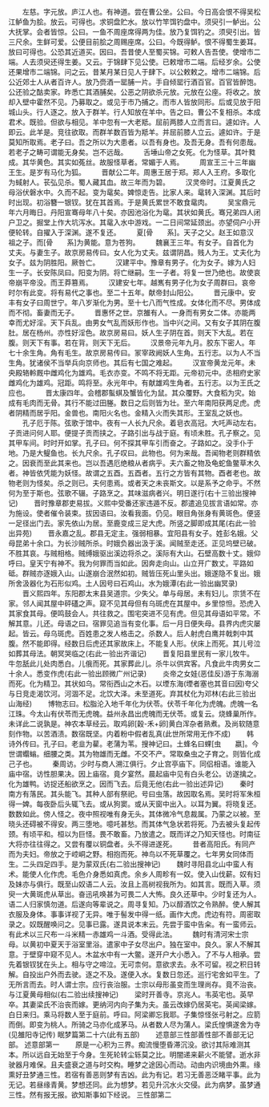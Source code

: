 <!-- { "loadSidebar": true } -->
　　左慈。字元放。庐江人也。有神道。尝在曹公坐。公曰。今日高会恨不得吴松江鲈鱼为脍。放云。可得也。求铜盘贮水。放以竹竿饵钓盘中。须臾引一鲈出。公大抚掌。会者皆惊。公曰。一鱼不周座席得两为佳。放乃复饵钓之。须臾引出。皆三尺余。生鲜可爱。公便目前脍之周赐座席。公曰。今既得鲈。恨不得蜀生姜耳。放曰可得也。公恐其近道买。因曰。吾昔使人至蜀买锦。可敕人告吾使。使增市二端。人去须臾还得生姜。又云。于锦肆下见公使。已敕增市二端。后经岁余。公使还果增市二端锦。问之云。昔某月某日见人于肆下。以公敕敕之。增市二端锦。后公近郊士人从者百许人。放乃赍酒一罂脯一片。手自倾罂行酒百官。百官皆醉饱。公还验之酤卖家。昨悉亡其酒脯矣。公恶之阴欲杀元放。元放在公座。将收之。放却入壁中霍然不见。乃募取之。或见于市乃捕之。而市人皆放同形。后或见放于阳城山头。行人逐之。放入于群羊。行人知放在羊中。告之曰。曹公不复相杀。本成君术。既验。但欲与相见。羊中忽有一大老羝。屈前两膝人立而言曰。遽如许。人即云。此羊是。竞往欲取。而群羊数百皆为羝羊。并屈前膝人立云。遽如许。于是莫知所取焉。老子曰。吾之所以为大患者。以吾有身也。及吾无身。吾有何患哉。若老子之畴可谓能无身矣。岂不远哉。
　　舌埵山帝之女死。化为怪草。其叶甤成。其华黄色。其实如菟丝。故服怪草者。常媚于人焉。
　　周宣王三十三年幽王生。是岁有马化为狐。
　　晋献公二年。周惠王居于郑。郑人入王府。多取化为蜮射人。苌弘见杀。蜀人藏其血。故三年而为碧。
　　汉灵帝时。江夏黄氏之母浴伏磐水中。久而不起。变为鼋矣。婢惊走告。比家人来。鼋转入深渊。其后时时出现。初浴簪一银钗。犹在其首焉。于是黄氏累世不敢食鼋肉。
　　吴宝鼎元年六月晦日。丹阳宣骞母年八十矣。亦因池浴化为鼋。其状如黄氏。骞兄弟四人闭户卫之。掘堂上作大坑泻水。其鼋入水中游戏。一二日间常延颈出。亦望伺户小开便轮转。自擢入于深渊。遂不复还。
　　夏[骨　　系]。天子之父。赵王如意汉祖之子。而[骨　　系]为黄能。意为苍狗。
　　魏襄王三年。有女子。自首化为丈夫。与妻生子。故京房易传曰。女人化为丈夫。兹谓阴昌。贱人为王。丈夫化为女子。兹为阴胜阳。厥咎亡。
　　汉建平中。豫章有男子。化为女子。嫁为人妇生一子。长安陈凤曰。阳变为阴。将亡继嗣。生一子者。将复一世乃绝也。故使哀帝崩平帝没。而王莽篡焉。
　　汉建安七年。越嶲有男子化为女子周群曰。哀帝时尔有此变。将有易代之事也。至二十五年。献帝封山阳公。
　　晋元康中。安丰有女子曰周世宁。年八岁渐化为男。至十七八而气性成。女体化而不尽。男体成而不彻。畜妻而无子。
　　晋惠怀之世。京雒有人。一身而有男女二体。亦能两幸而尤好淫。天下兵乱。由男女气乱而妖形作也。当中兴之间。又有女子其阴在腹肚。居在杨州。亦性好淫色。故京房易曰。妖人生子阴在首。则天下大乱。若在腹。则天下有事。若在背。则天下无后。
　　汉景帝元年九月。胶东下密人。年七十余生角。角有毛生。故京房易传曰。冡宰政阙妖人生角。五行志。以为人不当生角。犹诸侯不当举兵向京师也。其后有七国之难起。
　　汉宣帝黄龙元年。未央殿辂軨厩中雌鸡化为雄鸡。毛衣亦变。不鸣不将无距。元帝初元中。丞相府史家雌鸡化为雄鸡。冠距。鸣将至。永光年中。有献雄鸡生角者。五行志。以为王氏之应也。
　　晋太康四年。会稽郡蟚蜞及蟹皆化为鼠。其众覆野。大食稻为灾。始成有毛肉而无骨。其行不能过田塍。数日之后则皆为壮。至六年南阳获两足虎。虎者阴精而居乎阳。金兽也。南阳火名也。金精入火而失其形。王室乱之妖也。
　　孔子厄于陈。弦歌于馆中。夜有一人长九尺余。着皂衣高冠。大吒声动左右。子贡进问何人耶。便提子贡而挟之。子路引出与战于庭。有顷未胜。孔子察之。见其甲车间。时时开如掌。孔子曰。何不探其甲车引而奋之。子路如之。没手仆于地。乃是大鳀鱼也。长九尺余。孔子叹曰。此物也。何为来哉。吾闻物老则群精依之。因衰而至此其来也。岂以吾遇厄绝粮从者病乎。夫六畜之物及龟蛇鱼鳖草木久者。神皆依凭能为妖怪。故谓之五酉。五酉者。五行之方皆有其物。酉者老也。故物老则为怪矣。杀之则已。夫何患焉。或者天之未丧斯文。以是系予之命乎。不然何为至于斯也。弦歌不辍。子路烹之。其味滋病者兴。明日遂行(右十三验出搜神记)
　　晋时豫章郡吏易拔。义熙中受番还家违遁不反。郡遣追见拔言语如常。亦为施设。使者催令装束。拔因语曰。汝看我面。仍见。眼目角张身有黄斑色。便竖一足径出门去。家先依山为居。至鹿变成三足大虎。所竖之脚即成其尾(右此一验出异苑)
　　晋永嘉之乱。郡县无定主。强弱相暴。宜阳县有女子。姓彭名娥。父母昆弟十余口。为长沙贼所杀。时娥负器出汲于溪。闻贼至走还。正见坞壁已破。不胜其哀。与贼相格。贼缚娥驱出溪边将杀之。溪际有大山。石壁高数十丈。娥仰呼曰。皇天宁有神不。我为何罪而当如此。因奔走向山。山立开广数丈。平路如砥。群贼亦逐娥入山。山遂崩合泯然如初。贼皆压死山里头出。娥遂隐不复出。娥所舍汲器化为石形似鸡。土人因号曰石鸡山。水为娥潭(右此一验出幽冥录)
　　晋义熙四年。东阳郡太末县吴道宗。少失父。单与母居。未有妇儿。宗赁不在家。邻人闻其屋中砰礚之声。窥不见其母但有乌斑虎在其屋中。乡里惊怛。恐虎入其家食其母。便鸣鼓会人。共往救之。围宅突进不见有虎。但见其母语如平常。不解其意。儿还。母语之曰。宿罪见追当有变化事。后一月日便失母。县界内虎灾屡起。皆云。母乌斑虎。百姓患之发人格击之。杀数人。后人射虎白鹰并戟刺中其腹。然不能即得。经数日后虎还其家故床上。不能复人形。伏床上而死。其儿号泣如葬其母法。朝冥哭临之(右此一验出齐谐记)
　　晋复阳县里民有一家儿牧牛。牛忽舐此儿处肉悉白。儿俄而死。其家葬此儿。杀牛以供宾客。凡食此牛肉男女二十余人。悉变作虎(右此一验出顾微广州记录)
　　炎帝之女娃(恶佳反)游于东海溺而死。化为精卫。其状如乌。常衔西山之木石。以堙东海(堙者塞也其音曰因)夸父与日竞走渴饮河。河涸不足。北饮大泽。未至道死。弃其杖化为邓林(右此三验出山海经)
　　博物志曰。松脂沦入地千年化为伏苓。伏苓千年化为虎魄。虎魄一名江珠。今太山有伏苓而无虎魄。益州永昌出虎魄而无伏苓。或复云。烧蜂巢所作。未详此二说孰是。神农本草经云。取鸡卵[穀-禾+卵]黄白浑杂者熟煮。及尚软随意刻作物。以苦酒渍。数宿既坚。内着粉中假者乱真(此世所常用无作不成)
　　韩诗外传曰。孔子曰。老韭为雚。老蒲为苇。搜神记曰。土蜂名曰蜾[虫　　嬴]。今世谓蠮螉。细腰之类。其为物雄而无雌。不交不产。常取桑虫之子育之。则皆化成己子也。
　　秦周访。少时与商人溯江俱行。夕止宫亭庙下。同侣相语。谁能入庙中宿。访性胆果决。因上庙宿。竟夕宴然。晨起庙中见有白头老公。访遂擒之。化为雄鸭。访捉还船欲烹之。因而飞去。后竟无他(右此一验出述异记)
　　秦时南方有落民。其头能飞。其种人部有祭祀。号曰虫落。故因取名焉。吴时将军朱桓得一婢。每夜卧后头辄飞去。或从狗窦。或从天窗中出入。以耳为翼。将晓复还。数数如此。傍人怪之。夜中照视唯有身无头。其体微冷气息裁属。乃蒙之以被。至晓头还碍被不得安。两三堕地。噫吒甚愁。而其体气急状若将死。乃去被头复起传颈。有顷平和。桓以为巨怪。畏不敢畜。乃放遣之。既而详之乃知天怪也。时南征大将亦往往得之。又尝有覆以铜盘者。头不得进遂死。
　　昔者高阳氏。有同产而为夫妇。帝放之于崆峒之野。相抱而死。神鸟以不死草覆之。七年男女同体而生。二头四足四手。是为蒙双氏(右二验出搜神记)
　　魏时寻阳县北山中蛮人有术。能使人化作虎。毛色介身悉如真虎。余乡人周畛有一奴。使入山伐薪。奴有妇及妹亦与俱行。既至山奴语二人云。汝且上高树视我所为。如其言。既而入草。须臾一大黄斑虎从草出。奋迅吼唤甚为可畏二人大怖。良久还草中。少时复还为人。语二人归家慎勿道。后遂向等辈说之。周寻复知。乃以醇酒饮之令熟醉。使人解其衣服及身体。事事详视了无异。唯于髻发中得一纸。画作大虎。虎边有符。周密取录之。奴既醒唤问之。见事已露。遂具说本末云。先尝于蛮中告籴。有一蛮师云。有此术以三尺布一斗米精一赤雄鸡一斗酒。受得此法。
　　魏时有清河宋士宗母。以黄初中夏天于浴室里浴。遣家中子女尽出户。独在室中。良久。家人不解其意。于壁穿中窥不见人。木盆水中有一大鳖。遂开户大小悉入。了不与人相承。尝先着银钗犹在头上。相与守之啼泣。无可柰何。意欲求去。永不可留。视之积日转解。自投出户外而去驶。逐之不及。遂便入水。复数日忽还。巡行宅舍如平生。了无所言而去。时人谓士宗。应行丧治服。士宗以母形虽变而生理尚存。竟不治丧。与江夏黄母相似(右二验出续搜神记)
　　梁时开善寺。京兆人。韦英宅也。英早卒。其妻梁氏不治丧而嫁。更纳河内向子集为夫。虽云改嫁仍居英宅。英闻梁嫁。白日来归。乘马将数人至于庭前。呼曰。阿梁卿忘我耶。子集惊怪张弓射之。应箭而倒。即变为桃人。所骑之马亦化成茅马。从者数人尽为蒲人。梁氏惶惧遂舍为寺(见雒阳寺记传)
眠梦篇第二十六(此有五部)
　　述意部三性部善性部不善部无记部。
述意部第一
　　原是一心积为三界。痴流慢堕昏滞沉没。欲讨其际难测其本。所以远自无始至于今身。生死轮转尘轹莫之比。明闇递来薪火不能譬。逝水非驶器月难保。且夫盛衰之道与时交构。睡梦之途因心而动。动由内识境由外熏。缘熏好丑梦通三性。若宿有善恶则梦有吉凶。此为有记。若习无善恶泛睹平事。此为无记。若昼缘青黄。梦想还同。此为想梦。若见升沉水火交侵。此为病梦。虽梦通三性。然有报无报。欲知斯事如下经说。
三性部第二
